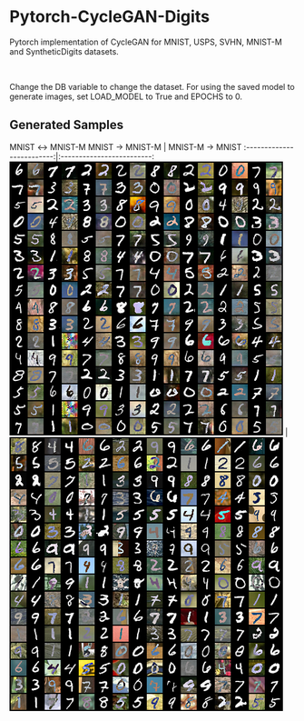 # Pytorch-CycleGAN-Digits
Pytorch implementation of CycleGAN for MNIST, USPS, SVHN, MNIST-M and SyntheticDigits datasets.

<br>

Change the DB variable to change the dataset.
For using the saved model to generate images, set LOAD_MODEL to True and EPOCHS to 0.
## Generated Samples
MNIST &#8596; MNIST-M
MNIST &#8594; MNIST-M             |  MNIST-M &#8594; MNIST
:-------------------------:|:-------------------------:
![](Results/MNIST_MNISTM/MNIST_MNISTM.png)  |  ![](Results/MNIST_MNISTM/MNISTM_MNIST.png)
